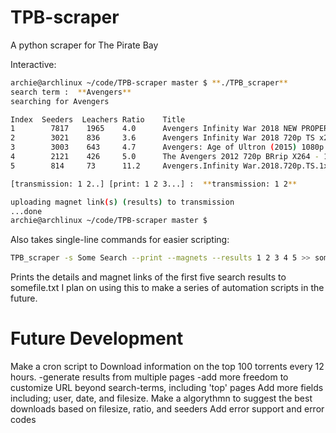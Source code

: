 # TPB-scraper
A python scraper for The Pirate Bay

Interactive:
```bash
archie@archlinux ~/code/TPB-scraper master $ **./TPB_scraper**
search term :  **Avengers**
searching for Avengers 

Index  Seeders  Leachers Ratio    Title
1        7817    1965    4.0      Avengers Infinity War 2018 NEW PROPER 720p HD-CAM X264 HQ-CPG
2        3021    836     3.6      Avengers Infinity War 2018 720p TS x264 AAC TiTAN
3        3003    643     4.7      Avengers: Age of Ultron (2015) 1080p BrRip x264 - YIFY
4        2121    426     5.0      The Avengers 2012 720p BRrip X264 - 1GB - YIFY
5        814     73      11.2     Avengers.Infinity War.2018.720p.TS.1xBet

[transmission: 1 2..] [print: 1 2 3...] :  **transmission: 1 2**

uploading magnet link(s) (results) to transmission
...done
archie@archlinux ~/code/TPB-scraper master $   
```

Also takes single-line commands for easier scripting:
```bash
TPB_scraper -s Some Search --print --magnets --results 1 2 3 4 5 >> somefile.txt
```
Prints the details and magnet links of the first five search results to somefile.txt
I plan on using this to make a series of automation scripts in the future.

# Future Development
Make a cron script to Download information on the top 100 torrents every 12 hours.
  -generate results from multiple pages
  -add more freedom to customize URL beyond search-terms, including 'top' pages
Add more fields including; user, date, and filesize.
Make a algorythmn to suggest the best downloads based on filesize, ratio, and seeders
Add error support and error codes


